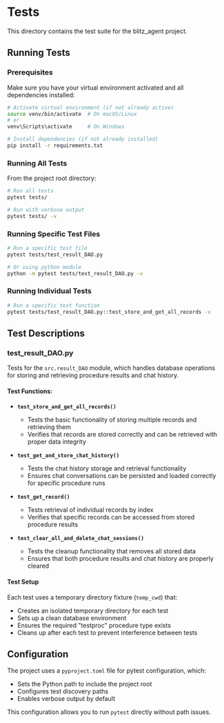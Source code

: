 # Tests

This directory contains the test suite for the blitz_agent project.

## Running Tests

### Prerequisites
Make sure you have your virtual environment activated and all dependencies installed:

```bash
# Activate virtual environment (if not already active)
source venv/bin/activate  # On macOS/Linux
# or
venv\Scripts\activate     # On Windows

# Install dependencies (if not already installed)
pip install -r requirements.txt
```

### Running All Tests
From the project root directory:

```bash
# Run all tests
pytest tests/

# Run with verbose output
pytest tests/ -v
```

### Running Specific Test Files
```bash
# Run a specific test file
pytest tests/test_result_DAO.py

# Or using python module
python -m pytest tests/test_result_DAO.py -v
```

### Running Individual Tests
```bash
# Run a specific test function
pytest tests/test_result_DAO.py::test_store_and_get_all_records -v
```

## Test Descriptions

### test_result_DAO.py
Tests for the `src.result_DAO` module, which handles database operations for storing and retrieving procedure results and chat history.

#### Test Functions:

- **`test_store_and_get_all_records()`**
  - Tests the basic functionality of storing multiple records and retrieving them
  - Verifies that records are stored correctly and can be retrieved with proper data integrity

- **`test_get_and_store_chat_history()`**
  - Tests the chat history storage and retrieval functionality
  - Ensures chat conversations can be persisted and loaded correctly for specific procedure runs

- **`test_get_record()`**
  - Tests retrieval of individual records by index
  - Verifies that specific records can be accessed from stored procedure results

- **`test_clear_all_and_delete_chat_sessions()`**
  - Tests the cleanup functionality that removes all stored data
  - Ensures that both procedure results and chat history are properly cleared

#### Test Setup
Each test uses a temporary directory fixture (`temp_cwd`) that:
- Creates an isolated temporary directory for each test
- Sets up a clean database environment
- Ensures the required "testproc" procedure type exists
- Cleans up after each test to prevent interference between tests

## Configuration

The project uses a `pyproject.toml` file for pytest configuration, which:
- Sets the Python path to include the project root
- Configures test discovery paths
- Enables verbose output by default

This configuration allows you to run `pytest` directly without path issues.
